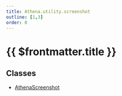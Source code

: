 ```yaml
---
title: Athena.utility.screenshot
outline: [1,3]
order: 0
---
```


# {{ $frontmatter.title }}


## Classes

- [AthenaScreenshot](../classes/server_utility_screenshot_AthenaScreenshot.md)
